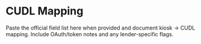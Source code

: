 # CUDL Mapping
Paste the official field list here when provided and document kiosk → CUDL mapping. Include OAuth/token notes and any lender-specific flags.
